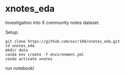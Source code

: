 # xnotes_eda
Investigation into X community notes dataset.

Setup:
```
git clone https://github.com/oscr104/xnotes_eda.git
cd xnotes_eda
mkdir data
conda env create -f environment.yml
conda activate xnotes
```

run notebook!

